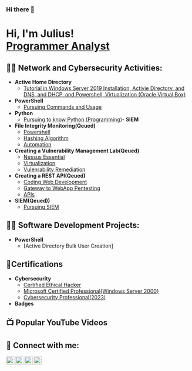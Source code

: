 ### Hi there 👋
<h1>Hi, I'm Julius! <br/><a href="https://github.com/jukume">Programmer Analyst</a></h1>

<h2>👨‍💻 Network and Cybersecurity Activities:</h2>

  - <b>Active Home Directory</b>
    - [Tutorial in Windows Server 2019 Installation, Activie Directory, and DNS, and DHCP, and Powershell, Virtualization (Oracle Virtual Box)](https://github.com/jukume/ActiveDirectoryLab)
  - <b>PowerShell</b>
    - [Pursuing Commands and Usage](https://github.com/jukume/)
- <b>Python</b>
  - [Pursuing to know Python (Programming)](https://github.com/jukume)- <b>SIEM</b>
- <b>File Integrity Monitoring(Qeued)</b>
  - [Powershell](https://github.com/jukume/)
  - [Hashing Algorithm](https://github.com/jukume/)
  - [Automation](https://github.com/jukume/)
- <b>Creating a Vulnerability Management Lab(Qeued)</b>
  - [Nessus Essential](https://github.com/jukume/)
  - [Virtualization](https://github.com/jukume/)
  - [Vulenrability Remediation](https://github.com/jukume/)
 - <b>Creating a REST API(Qeued)</b>
   - [Coding Web Development](https://github.com/jukume/)
   - [Gateway to WebApp Pentesting](https://github.com/jukume/)
   - [APIs](https://github.com/jukume/)
- <b>SIEM(Qeued))</b>
    - [Pursuing SIEM](https://github.com/jukume/)
  
<h2>👨‍💻 Software Development Projects:</h2>

- <b>PowerShell</b>
  - [Active Directory Bulk User Creation]

<h2>👨‍Certifications</h2>

- <b>Cybersecurity</b>
  - [Certified Ethical Hacker](https://github.com/jukume/)
  - [Microsoft Certified Professional{Windows Server 2000}](https://github.com/jukume/)
  - [Cybersecurity Professional(2023)](https://github.com/jukume/GoogleCybersecurity/)
- <b>Badges</b>

<h2>📺 Popular YouTube Videos</h2>

<h2> 🤳 Connect with me:</h2>

[<img align="left" alt="JoshMadakor | YouTube" width="22px" src="https://cdn.jsdelivr.net/npm/simple-icons@v3/icons/youtube.svg" />][youtube]
[<img align="left" alt="JoshMadakor | Twitter" width="22px" src="https://cdn.jsdelivr.net/npm/simple-icons@v3/icons/twitter.svg" />][twitter]
[<img align="left" alt="JoshMadakor | LinkedIn" width="22px" src="https://cdn.jsdelivr.net/npm/simple-icons@v3/icons/linkedin.svg" />][linkedin]
[<img align="left" alt="JoshMadakor | Instagram" width="22px" src="https://cdn.jsdelivr.net/npm/simple-icons@v3/icons/instagram.svg" />][instagram]

[twitter]: https://twitter.com/#
[youtube]: https://www.youtube.com/c/#
[instagram]: https://www.instagram.com/#/
[linkedin]: https://www.linkedin.com/in/julius-tuazon-li

<!--
**jukume/jukume** is a ✨ _special_ ✨ repository because its `README.md` (this file) appears on your GitHub profile.

Here are some ideas to get you started:

- 🔭 I’m currently working on ...
- 🌱 I’m currently learning ...
- 👯 I’m looking to collaborate on ...
- 🤔 I’m looking for help with ...
- 💬 Ask me about ...
- 📫 How to reach me: ...
- 😄 Pronouns: ...
- ⚡ Fun fact: ...
-->
